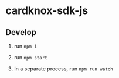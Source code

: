 # cardknox-sdk-js

## Develop

1. run `npm i`

1. run `npm start`

1. In a separate process, run `npm run watch`
